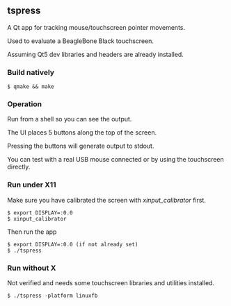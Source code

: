 ## tspress

A Qt app for tracking mouse/touchscreen pointer movements.

Used to evaluate a BeagleBone Black touchscreen.

Assuming Qt5 dev libraries and headers are already installed.

### Build natively

    $ qmake && make

### Operation

Run from a shell so you can see the output.

The UI places 5 buttons along the top of the screen.

Pressing the buttons will generate output to stdout.

You can test with a real USB mouse connected or by using the
touchscreen directly.

    
### Run under X11

Make sure you have calibrated the screen with *xinput_calibrator* first.

    $ export DISPLAY=:0.0
    $ xinput_calibrator

Then run the app

    $ export DISPLAY=:0.0 (if not already set)
    $ ./tspress


### Run without X

Not verified and needs some touchscreen libraries and utilities installed.

    $ ./tspress -platform linuxfb 

